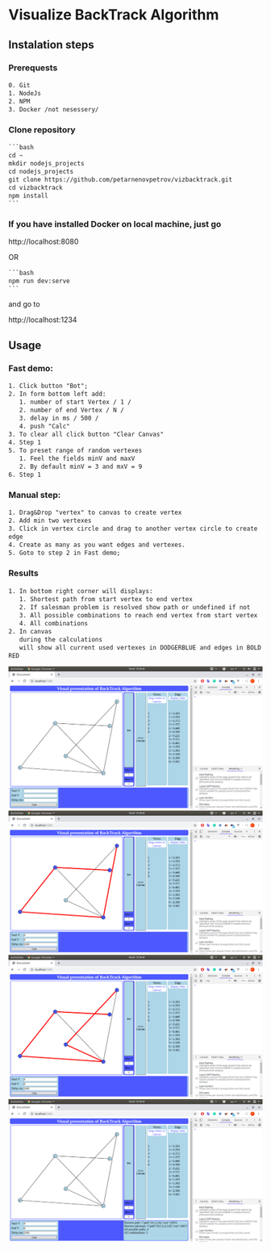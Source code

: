 # Visualize BackTrack Algorithm  

## Instalation steps  

### Prerequests  

    0. Git
    1. NodeJs
    2. NPM
    3. Docker /not nesessery/

### Clone repository

    ```bash
    cd ~
    mkdir nodejs_projects
    cd nodejs_projects
    git clone https://github.com/petarnenovpetrov/vizbacktrack.git
    cd vizbacktrack
    npm install
    ```

### If you have installed Docker on local machine, just go

http://localhost:8080

OR

    ```bash
    npm run dev:serve
    ```

and go to

http://localhost:1234

## Usage  

### Fast demo:

    1. Click button "Bot";
    2. In form bottom left add:
       1. number of start Vertex / 1 /
       2. number of end Vertex / N /
       3. delay in ms / 500 /
       4. push "Calc"
    3. To clear all click button "Clear Canvas"
    4. Step 1
    5. To preset range of random vertexes
       1. Feel the fields minV and maxV
       2. By default minV = 3 and mxV = 9
    6. Step 1

### Manual step:  

    1. Drag&Drop "vertex" to canvas to create vertex
    2. Add min two vertexes
    3. Click in vertex circle and drag to another vertex circle to create edge
    4. Create as many as you want edges and vertexes.
    5. Goto to step 2 in Fast demo;

### Results  

    1. In bottom right corner will displays:
       1. Shortest path from start vertex to end vertex
       2. If salesman problem is resolved show path or undefined if not
       3. All possible combinations to reach end vertex from start vertex
       4. All combinations
    2. In canvas
       during the calculations 
       will show all current used vertexes in DODGERBLUE and edges in BOLD RED

![Snapshot](./public/snapshots/gr1.png "Graph")
![Snapshot](./public/snapshots/gr2.png "Graph")
![Snapshot](./public/snapshots/gr3.png "Graph")
![Snapshot](./public/snapshots/gr4.png "Graph")  
